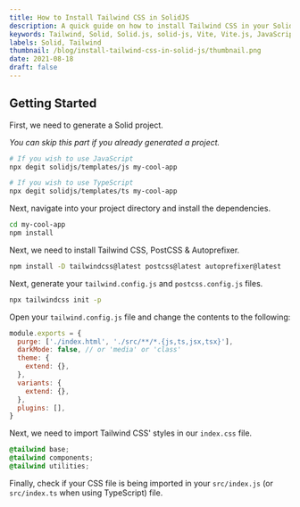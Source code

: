 ```yaml
---
title: How to Install Tailwind CSS in SolidJS
description: A quick guide on how to install Tailwind CSS in your SolidJS project.
keywords: Tailwind, Solid, Solid.js, solid-js, Vite, Vite.js, JavaScript, How To
labels: Solid, Tailwind
thumbnail: /blog/install-tailwind-css-in-solid-js/thumbnail.png
date: 2021-08-18
draft: false
---
```


## Getting Started

First, we need to generate a Solid project.

*You can skip this part if you already generated a project.*

```bash
# If you wish to use JavaScript
npx degit solidjs/templates/js my-cool-app

# If you wish to use TypeScript
npx degit solidjs/templates/ts my-cool-app
```

Next, navigate into your project directory and install the dependencies.

```bash
cd my-cool-app
npm install
```

Next, we need to install Tailwind CSS, PostCSS & Autoprefixer.

```bash
npm install -D tailwindcss@latest postcss@latest autoprefixer@latest
```

Next, generate your `tailwind.config.js` and `postcss.config.js` files.

```bash
npx tailwindcss init -p
```

Open your `tailwind.config.js` file and change the contents to the following:

```js
module.exports = {
  purge: ['./index.html', './src/**/*.{js,ts,jsx,tsx}'],
  darkMode: false, // or 'media' or 'class'
  theme: {
    extend: {},
  },
  variants: {
    extend: {},
  },
  plugins: [],
}
```

Next, we need to import Tailwind CSS' styles in our `index.css` file.

```css
@tailwind base;
@tailwind components;
@tailwind utilities;
```

Finally, check if your CSS file is being imported in your `src/index.js` (or `src/index.ts` when using TypeScript) file.